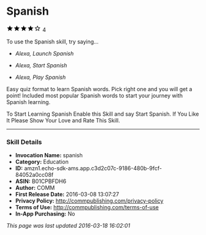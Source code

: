 # Spanish
![4 stars](../../../images/ic_star_black_18dp_1x.png)![4 stars](../../../images/ic_star_black_18dp_1x.png)![4 stars](../../../images/ic_star_black_18dp_1x.png)![4 stars](../../../images/ic_star_black_18dp_1x.png)![4 stars](../../../images/ic_star_border_black_18dp_1x.png) 4

To use the Spanish skill, try saying...

* *Alexa, Launch Spanish*

* *Alexa, Start Spanish*

* *Alexa, Play Spanish*

Easy quiz format to learn Spanish words. Pick right one and you will get a point! Included most popular Spanish words to start your journey with Spanish learning.

To Start Learning Spanish Enable this Skill and say Start Spanish. 
If You Like It Please Show Your Love and Rate This Skill.

***

### Skill Details

* **Invocation Name:** spanish
* **Category:** Education
* **ID:** amzn1.echo-sdk-ams.app.c3d2c07c-9186-480b-9fcf-84052a0cc08f
* **ASIN:** B01CPBFDH6
* **Author:** COMM
* **First Release Date:** 2016-03-08 13:07:27
* **Privacy Policy:** http://commpublishing.com/privacy-policy
* **Terms of Use:** http://commpublishing.com/terms-of-use
* **In-App Purchasing:** No

*This page was last updated 2016-03-18 16:02:01*

